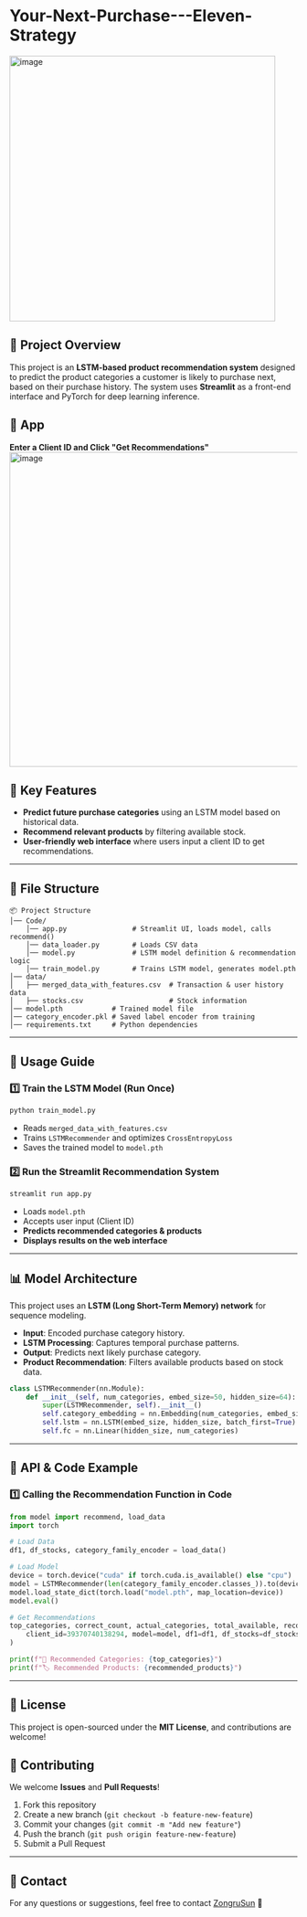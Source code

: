 # Your-Next-Purchase---Eleven-Strategy
<img width="465" alt="image" src="https://github.com/user-attachments/assets/b50f1f9a-3847-463b-9205-3c9bdfef34c2" />

## 📌 Project Overview
This project is an **LSTM-based product recommendation system** designed to predict the product categories a customer is likely to purchase next, based on their purchase history. The system uses **Streamlit** as a front-end interface and PyTorch for deep learning inference.

## 🔹 App
**Enter a Client ID and Click "Get Recommendations"**
<img width="551" alt="image" src="https://github.com/user-attachments/assets/c29b9b86-6592-467c-aa25-7fd5e74dc527" />

## 🚀 Key Features
- **Predict future purchase categories** using an LSTM model based on historical data.
- **Recommend relevant products** by filtering available stock.
- **User-friendly web interface** where users input a client ID to get recommendations.


---

## 📂 File Structure
```plaintext
📦 Project Structure
│── Code/
    │── app.py                # Streamlit UI, loads model, calls recommend()
    │── data_loader.py        # Loads CSV data
    │── model.py              # LSTM model definition & recommendation logic
    │── train_model.py        # Trains LSTM model, generates model.pth
│── data/
│   ├── merged_data_with_features.csv  # Transaction & user history data
│   ├── stocks.csv                     # Stock information
│── model.pth            # Trained model file
│── category_encoder.pkl # Saved label encoder from training
│── requirements.txt     # Python dependencies
```

---

## 📌 **Usage Guide**

### **1️⃣ Train the LSTM Model (Run Once)**
```bash
python train_model.py
```
- Reads `merged_data_with_features.csv`
- Trains `LSTMRecommender` and optimizes `CrossEntropyLoss`
- Saves the trained model to `model.pth`


### **2️⃣ Run the Streamlit Recommendation System**
```bash
streamlit run app.py
```
- Loads `model.pth`
- Accepts user input (Client ID)
- **Predicts recommended categories & products**
- **Displays results on the web interface**

---

## 📊 **Model Architecture**
This project uses an **LSTM (Long Short-Term Memory) network** for sequence modeling.
- **Input**: Encoded purchase category history.
- **LSTM Processing**: Captures temporal purchase patterns.
- **Output**: Predicts next likely purchase category.
- **Product Recommendation**: Filters available products based on stock data.

```python
class LSTMRecommender(nn.Module):
    def __init__(self, num_categories, embed_size=50, hidden_size=64):
        super(LSTMRecommender, self).__init__()
        self.category_embedding = nn.Embedding(num_categories, embed_size)
        self.lstm = nn.LSTM(embed_size, hidden_size, batch_first=True)
        self.fc = nn.Linear(hidden_size, num_categories)
```

---

## 📌 **API & Code Example**

### **1️⃣ Calling the Recommendation Function in Code**
```python
from model import recommend, load_data
import torch

# Load Data
df1, df_stocks, category_family_encoder = load_data()

# Load Model
device = torch.device("cuda" if torch.cuda.is_available() else "cpu")
model = LSTMRecommender(len(category_family_encoder.classes_)).to(device)
model.load_state_dict(torch.load("model.pth", map_location=device))
model.eval()

# Get Recommendations
top_categories, correct_count, actual_categories, total_available, recommended_products = recommend(
    client_id=39370740138294, model=model, df1=df1, df_stocks=df_stocks, category_family_encoder=category_family_encoder, k=3
)

print(f"📌 Recommended Categories: {top_categories}")
print(f"🏷️ Recommended Products: {recommended_products}")
```

---

## 📜 License
This project is open-sourced under the **MIT License**, and contributions are welcome!

## 🤝 Contributing
We welcome **Issues** and **Pull Requests**!
1. Fork this repository
2. Create a new branch (`git checkout -b feature-new-feature`)
3. Commit your changes (`git commit -m "Add new feature"`)
4. Push the branch (`git push origin feature-new-feature`)
5. Submit a Pull Request

---

## 📧 Contact
For any questions or suggestions, feel free to contact [ZongruSun](https://github.com/ZongruSun) 🚀



